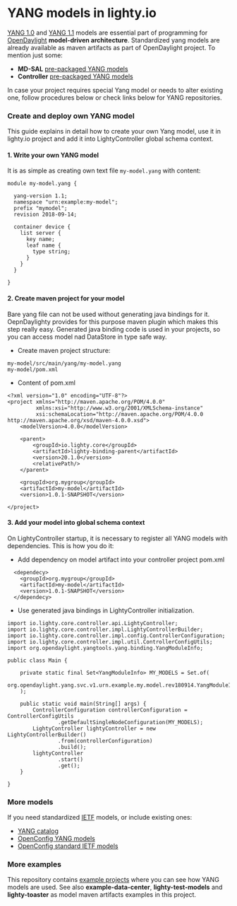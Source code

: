 # YANG models in lighty.io
[YANG 1.0](https://tools.ietf.org/html/rfc6020) and [YANG 1.1](https://tools.ietf.org/html/rfc7950) models are essential part of programming for [OpenDaylight](https://www.opendaylight.org/) __model-driven architecture__.
Standardized yang models are already available as maven artifacts as part of OpenDaylight project.
To mention just some:

* __MD-SAL__ [pre-packaged YANG models](https://nexus.opendaylight.org/content/repositories/opendaylight.release/org/opendaylight/mdsal/model/)
* __Controller__ [pre-packaged YANG models](https://nexus.opendaylight.org/content/repositories/opendaylight.release/org/opendaylight/controller/model/) 

In case your project requires special Yang model or needs to alter existing one, follow procedures below or check links below for YANG repositories.

### Create and deploy own YANG model
This guide explains in detail how to create your own Yang model, 
use it in lighty.io project and add it into LightyController global schema context.

#### 1. Write your own YANG model
It is as simple as creating own text file ``my-model.yang`` with content:
```
module my-model.yang {

  yang-version 1.1;
  namespace "urn:example:my-model";
  prefix "mymodel";
  revision 2018-09-14;

  container device {
    list server {
      key name;
      leaf name {
        type string;
      }
    }
  }

}
```

#### 2. Create maven project for your model
Bare yang file can not be used without generating java bindings for it. OepnDaylighty provides for this purpose 
maven plugin which makes this step really easy. Generated java binding code is used in your projects, so you can
access model nad DataStore in type safe way.

* Create maven project structure:
```
my-model/src/main/yang/my-model.yang
my-model/pom.xml
```

* Content of pom.xml
```
<?xml version="1.0" encoding="UTF-8"?>
<project xmlns="http://maven.apache.org/POM/4.0.0"
         xmlns:xsi="http://www.w3.org/2001/XMLSchema-instance"
         xsi:schemaLocation="http://maven.apache.org/POM/4.0.0 http://maven.apache.org/xsd/maven-4.0.0.xsd">
    <modelVersion>4.0.0</modelVersion>

    <parent>
        <groupId>io.lighty.core</groupId>
        <artifactId>lighty-binding-parent</artifactId>
        <version>20.1.0</version>
        <relativePath/>
    </parent>

    <groupId>org.mygroup</groupId>
    <artifactId>my-model</artifactId>
    <version>1.0.1-SNAPSHOT</version>

</project>
```

#### 3. Add your model into global schema context
On LightyController startup, it is necessary to register all YANG models with dependencies. This is how you do it:

* Add dependency on model artifact into your controller project pom.xml
```
  <dependecy>
    <groupId>org.mygroup</groupId>
    <artifactId>my-model</artifactId>
    <version>1.0.1-SNAPSHOT</version>
  </dependecy>
```

* Use generated java bindings in LightyController initialization.
```
import io.lighty.core.controller.api.LightyController;
import io.lighty.core.controller.impl.LightyControllerBuilder;
import io.lighty.core.controller.impl.config.ControllerConfiguration;
import io.lighty.core.controller.impl.util.ControllerConfigUtils;
import org.opendaylight.yangtools.yang.binding.YangModuleInfo;

public class Main {

    private static final Set<YangModuleInfo> MY_MODELS = Set.of(
            org.opendaylight.yang.svc.v1.urn.example.my.model.rev180914.YangModuleInfoImpl.getInstance()
    );

    public static void main(String[] args) {
        ControllerConfiguration controllerConfiguration = ControllerConfigUtils
                .getDefaultSingleNodeConfiguration(MY_MODELS);
        LightyController lightyController = new LightyControllerBuilder()
                .from(controllerConfiguration)
                .build();
        lightyController
                .start()
                .get();
    }

}
```

### More models 
If you need standardized [IETF](https://www.ietf.org/) models, or include existing ones:

* [YANG catalog](https://yangcatalog.org/)
* [OpenConfig YANG models](https://github.com/openconfig/public)
* [OpenConfig standard IETF models](https://github.com/openconfig/yang)

### More examples
This repository contains [example projects](../lighty-examples/README.md) where you can see how YANG models are used.
See also __example-data-center__, __lighty-test-models__ and __lighty-toaster__ as model maven artifacts examples in this project.
